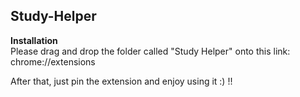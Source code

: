 ## Study-Helper

**Installation**<br>
Please drag and drop the folder called "Study Helper" onto this link: chrome://extensions

After that, just pin the extension and enjoy using it :) !!
